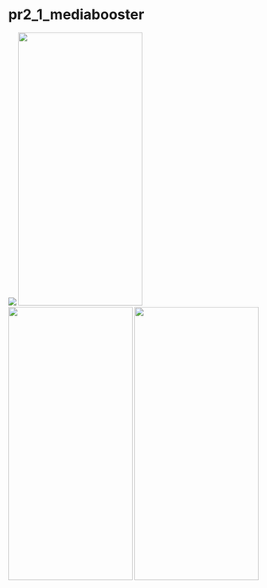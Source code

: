 # pr2_1_mediabooster

<img src = "https://user-images.githubusercontent.com/113701661/208253927-cb330d65-5968-4f8b-9dca-34c253f9c393.mp4">
<img src = "https://user-images.githubusercontent.com/113701661/208253930-775306ac-a19e-4dc5-bdf0-d921828f751c.png" height = 550 width = 250>
<img src = "https://user-images.githubusercontent.com/113701661/208253931-0fc29e4b-e58c-4f29-9386-05bb1b917574.png" height = 550 width = 250>
<img src = "https://user-images.githubusercontent.com/113701661/208253933-26de2f5e-ae2a-4f67-8e9b-c0451872e5ce.png" height = 550 width = 250>
